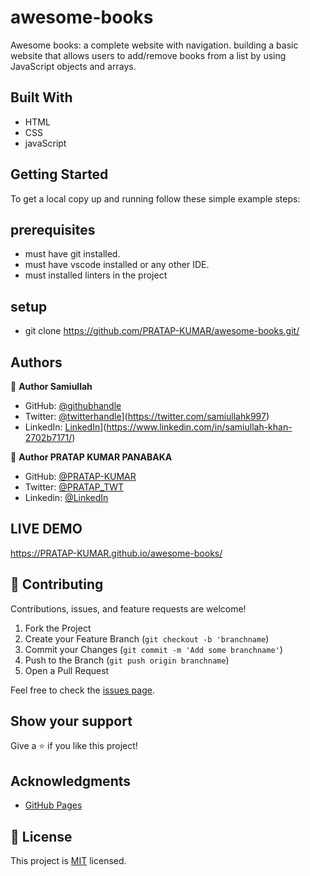 # awesome-books
Awesome books: a complete website with navigation.
building a basic website that allows users to add/remove books from a list by using JavaScript objects and arrays.

## Built With

- HTML
- CSS
- javaScript

## Getting Started
To get a local copy up and running follow these simple example steps:
## prerequisites
- must have git installed.
- must have vscode installed or any other IDE.
- must installed linters in the project

## setup
- git clone https://github.com/PRATAP-KUMAR/awesome-books.git/

## Authors

👤 **Author Samiullah**

- GitHub: [@githubhandle]([https://github.com/githubhandle](https://github.com/samiullah997))
- Twitter: [@twitterhandle](https://twitter.com/twitterhandle)](https://twitter.com/samiullahk997)
- LinkedIn: [LinkedIn](https://linkedin.com/in/linkedinhandle)](https://www.linkedin.com/in/samiullah-khan-2702b7171/)

👤 **Author PRATAP KUMAR PANABAKA**

- GitHub: [@PRATAP-KUMAR](https://github.com/PRATAP-KUMAR)
- Twitter: [@PRATAP_TWT](https://twitter.com/PRATAP_TWT)
- Linkedin: [@LinkedIn](https://www.linkedin.com/in/pratap-kumar-panabaka-755489236/)


## LIVE DEMO
https://PRATAP-KUMAR.github.io/awesome-books/

## 🤝 Contributing

Contributions, issues, and feature requests are welcome!

1. Fork the Project
2. Create your Feature Branch (`git checkout -b 'branchname`)
3. Commit your Changes (`git commit -m 'Add some branchname'`)
4. Push to the Branch (`git push origin branchname`)
5. Open a Pull Request

Feel free to check the [issues page](../../issues/).

## Show your support

Give a ⭐️ if you like this project!


## Acknowledgments

* [GitHub Pages](https://pages.github.com)


## 📝 License

This project is [MIT](./MIT.md) licensed.
